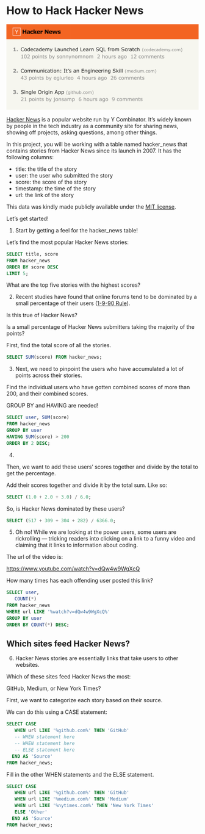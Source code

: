 # How to Hack Hacker News

![](./img/hackernews.webp)

[Hacker News](https://news.ycombinator.com/) is a popular website run by Y Combinator. It’s widely known by people in the tech industry as a community site for sharing news, showing off projects, asking questions, among other things.

In this project, you will be working with a table named hacker_news that contains stories from Hacker News since its launch in 2007. It has the following columns:
* title: the title of the story
* user: the user who submitted the story
* score: the score of the story
* timestamp: the time of the story
* url: the link of the story

This data was kindly made publicly available under the [MIT license](https://opensource.org/licenses/MIT/).

Let’s get started!

1. Start by getting a feel for the hacker_news table!

Let’s find the most popular Hacker News stories:
```SQL
SELECT title, score
FROM hacker_news
ORDER BY score DESC
LIMIT 5;
```
What are the top five stories with the highest scores?

2. Recent studies have found that online forums tend to be dominated by a small percentage of their users ([1-9-90 Rule](https://en.wikipedia.org/wiki/1%25_rule_(Internet_culture))).

Is this true of Hacker News?

Is a small percentage of Hacker News submitters taking the majority of the points?

First, find the total score of all the stories.
```SQL
SELECT SUM(score) FROM hacker_news;
```

3. Next, we need to pinpoint the users who have accumulated a lot of points across their stories.

Find the individual users who have gotten combined scores of more than 200, and their combined scores.

GROUP BY and HAVING are needed!
```SQL
SELECT user, SUM(score)
FROM hacker_news
GROUP BY user
HAVING SUM(score) > 200
ORDER BY 2 DESC;
```

4. 
Then, we want to add these users’ scores together and divide by the total to get the percentage.

Add their scores together and divide it by the total sum. Like so:
```SQL
SELECT (1.0 + 2.0 + 3.0) / 6.0;
```
So, is Hacker News dominated by these users?
```SQL
SELECT (517 + 309 + 304 + 282) / 6366.0;
```

5. Oh no! While we are looking at the power users, some users are rickrolling — tricking readers into clicking on a link to a funny video and claiming that it links to information about coding.

The url of the video is:

https://www.youtube.com/watch?v=dQw4w9WgXcQ

How many times has each offending user posted this link?
```SQL
SELECT user,
   COUNT(*)
FROM hacker_news
WHERE url LIKE '%watch?v=dQw4w9WgXcQ%'
GROUP BY user
ORDER BY COUNT(*) DESC;
```

## Which sites feed Hacker News?
6. Hacker News stories are essentially links that take users to other websites.

Which of these sites feed Hacker News the most:

GitHub, Medium, or New York Times?

First, we want to categorize each story based on their source.

We can do this using a CASE statement:
```SQL
SELECT CASE
   WHEN url LIKE '%github.com%' THEN 'GitHub'
   -- WHEN statement here
   -- WHEN statement here
   -- ELSE statement here
  END AS 'Source'
FROM hacker_news;
```

Fill in the other WHEN statements and the ELSE statement.
```SQL
SELECT CASE
   WHEN url LIKE '%github.com%' THEN 'GitHub'
   WHEN url LIKE '%medium.com%' THEN 'Medium'
   WHEN url LIKE '%nytimes.com%' THEN 'New York Times'
   ELSE 'Other'
  END AS 'Source'
FROM hacker_news;
```
